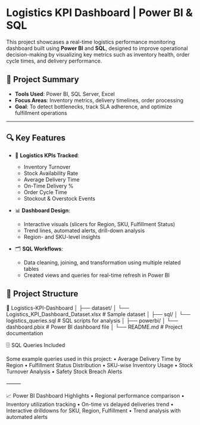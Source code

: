 # Logistics KPI Dashboard | Power BI & SQL

This project showcases a real-time logistics performance monitoring dashboard built using **Power BI** and **SQL**, designed to improve operational decision-making by visualizing key metrics such as inventory health, order cycle times, and delivery performance.

## 📌 Project Summary

- **Tools Used**: Power BI, SQL Server, Excel
- **Focus Areas**: Inventory metrics, delivery timelines, order processing
- **Goal**: To detect bottlenecks, track SLA adherence, and optimize fulfillment operations

---

## 🔍 Key Features

- 🚚 **Logistics KPIs Tracked**:
  - Inventory Turnover
  - Stock Availability Rate
  - Average Delivery Time
  - On-Time Delivery %
  - Order Cycle Time
  - Stockout & Overstock Events

- 📊 **Dashboard Design**:
  - Interactive visuals (slicers for Region, SKU, Fulfillment Status)
  - Trend lines, automated alerts, drill-down analysis
  - Region- and SKU-level insights

- 🗂️ **SQL Workflows**:
  - Data cleaning, joining, and transformation using multiple related tables
  - Created views and queries for real-time refresh in Power BI

## 📁 Project Structure
📂 Logistics-KPI-Dashboard
│
├── dataset/
│   └── Logistics_KPI_Dashboard_Dataset.xlsx   # Sample dataset
│
├── sql/
│   └── logistics_queries.sql                  # SQL scripts for analysis
│
├── powerbi/
│   └── dashboard.pbix                         # Power BI dashboard file
│
└── README.md                                  # Project documentation

🗄️ SQL Queries Included

Some example queries used in this project:
	•	Average Delivery Time by Region
	•	Fulfillment Status Distribution
	•	SKU-wise Inventory Usage
	•	Stock Turnover Analysis
	•	Safety Stock Breach Alerts

⸻

📈 Power BI Dashboard Highlights
	•	Regional performance comparison
	•	Inventory utilization tracking
	•	On-time vs delayed deliveries trend
	•	Interactive drilldowns for SKU, Region, Fulfillment
	•	Trend analysis with automated alerts
